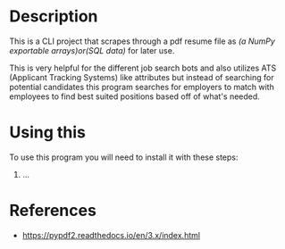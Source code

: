 # Description
This is a CLI project that scrapes through a pdf resume file as _(a NumPy exportable arrays)_or_(SQL data)_ for later use.

This is very helpful for the different job search bots and also utilizes ATS (Applicant Tracking Systems) like attributes but instead of searching for potential candidates this program searches for employers to match with employees to find best suited positions based off of what's needed.

# Using this
To use this program you will need to install it with these steps:
1. ...

# References
* https://pypdf2.readthedocs.io/en/3.x/index.html